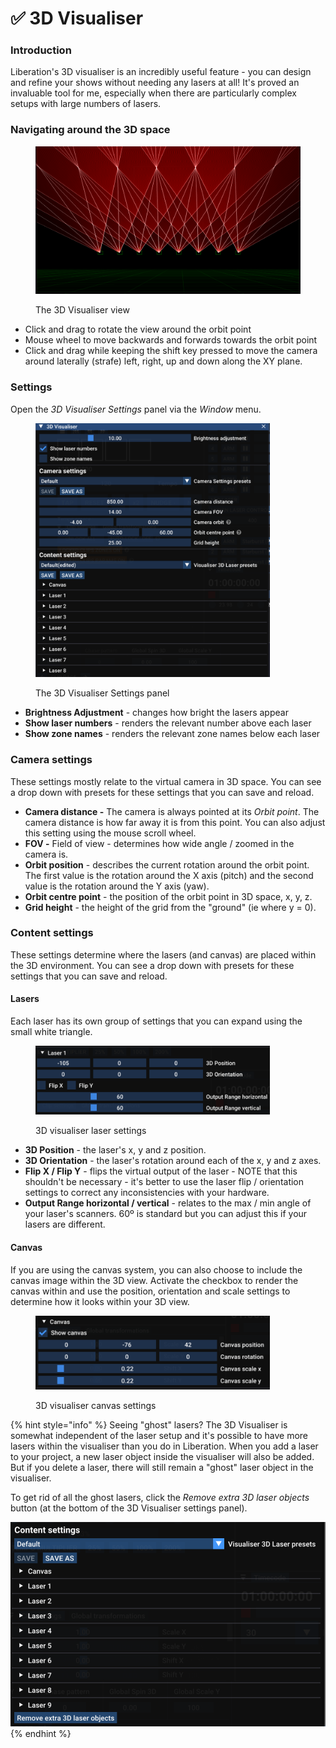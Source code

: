 # ✅ 3D Visualiser

### Introduction

Liberation's 3D visualiser is an incredibly useful feature -  you can design and refine your shows without needing any lasers at all! It's proved an invaluable tool for me, especially when there are particularly complex setups with large numbers of lasers.&#x20;

### Navigating around the 3D space&#x20;

<figure><img src="../.gitbook/assets/3D View RedWhite.png" alt=""><figcaption><p>The 3D Visualiser view</p></figcaption></figure>

* Click and drag to rotate the view around the orbit point
* Mouse wheel to move backwards and forwards towards the orbit point
* Click and drag while keeping the shift key pressed to move the camera around laterally (strafe) left, right, up and down along the XY plane. &#x20;

### Settings

Open the _3D Visualiser Settings_ panel via the _Window_ menu.&#x20;

<figure><img src="../.gitbook/assets/Screenshot 2025-01-22 at 10.33.17.png" alt="" width="375"><figcaption><p>The 3D Visualiser Settings panel</p></figcaption></figure>

* **Brightness Adjustment** - changes how bright the lasers appear
* **Show laser numbers** - renders the relevant number above each laser
* &#x20;**Show zone names** - renders the relevant zone names below each laser

### Camera settings

These settings mostly relate to the virtual camera in 3D space. You can see a drop down with presets for these settings that you can save and reload.&#x20;

* **Camera distance -** The camera is always pointed at its _Orbit point_. The camera distance is how far away it is from this point. You can also adjust this setting using the mouse scroll wheel.&#x20;
* **FOV -** Field of view - determines how wide angle / zoomed in the camera is.&#x20;
* **Orbit position** - describes the current rotation around the orbit point. The first value is the rotation around the X axis (pitch) and the second value is the rotation around the Y axis (yaw).&#x20;
* **Orbit centre point** - the position of the orbit point in 3D space, x, y, z.&#x20;
* **Grid height** - the height of the grid from the "ground" (ie where y = 0).&#x20;

### Content settings

These settings determine where the lasers (and canvas) are placed within the 3D environment. You can see a drop down with presets for these settings that you can save and reload.&#x20;

#### Lasers

Each laser has its own group of settings that you can expand using the small white triangle.

<figure><img src="../.gitbook/assets/Camera Visualiser Laser Settings.png" alt="" width="375"><figcaption><p>3D visualiser laser settings</p></figcaption></figure>

* **3D Position** - the laser's x, y and z position.&#x20;
* **3D Orientation** - the laser's rotation around each of the x, y and z axes.&#x20;
* **Flip X / Flip Y** - flips the virtual output of the laser - NOTE that this shouldn't be necessary - it's better to use the laser flip / orientation settings to correct any inconsistencies with your hardware.&#x20;
* **Output Range horizontal / vertical** - relates to the max / min angle of your laser's scanners. 60º is standard but you can adjust this if your lasers are different.&#x20;

#### Canvas

If you are using the canvas system, you can also choose to include the canvas image within the 3D view. Activate the checkbox to render the canvas within and use the position, orientation and scale settings to determine how it looks within your 3D view.&#x20;

<figure><img src="../.gitbook/assets/Camera Visualiser Canva Settings.png" alt="" width="375"><figcaption><p>3D visualiser canvas settings </p></figcaption></figure>

{% hint style="info" %}
Seeing "ghost" lasers? The 3D Visualiser is somewhat independent of the laser setup and it's possible to have more lasers within the visualiser than you do in Liberation. When you add a laser to your project, a new laser object inside the visualiser will also be added. But if you delete a laser, there will still remain a "ghost" laser object in the visualiser.&#x20;

To get rid of all the ghost lasers, click the _Remove extra 3D laser objects_ button (at the bottom of the 3D Visualiser settings panel).&#x20;

<img src="../.gitbook/assets/Remove extra 3D laser.png" alt="" data-size="original">
{% endhint %}
